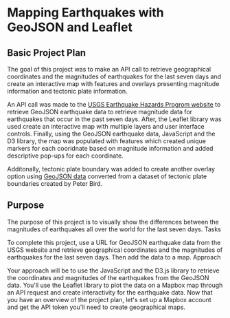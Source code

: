 # Mapping Earthquakes with GeoJSON and Leaflet
## Basic Project Plan 
The goal of this project was to make an API call to retrieve geographical coordinates and the magnitudes of earthquakes for the last seven days and create an interactive map with features and overlays presenting magnitude information and tectonic plate information. 

An API call was made to the [USGS Earthquake Hazards Progrom website](https://earthquake.usgs.gov/earthquakes/feed/v1.0/summary/all_week.geojson) to retrieve GeoJSON earthquake data to retrieve magnitude data for earthquakes that occur in the past seven days. After, the Leaflet library was used create an interactive map with multiple layers and user interface controls. Finally, using the GeoJSON earthquake data, JavaScript and the D3 library, the map was populated with features which created unique markers for each cooridnate based on magnitude information and added descriptive pop-ups for each coordinate. 

Additonally, tectonic plate boundary was added to create another overlay option using [GeoJSON data](https://raw.githubusercontent.com/fraxen/tectonicplates/master/GeoJSON/PB2002_boundaries.json) converted from a dataset of tectonic plate boundaries created by Peter Bird. 

## Purpose

The purpose of this project is to visually show the differences between the magnitudes of earthquakes all over the world for the last seven days.
Tasks

To complete this project, use a URL for GeoJSON earthquake data from the USGS website and retrieve geographical coordinates and the magnitudes of earthquakes for the last seven days. Then add the data to a map.
Approach

Your approach will be to use the JavaScript and the D3.js library to retrieve the coordinates and magnitudes of the earthquakes from the GeoJSON data. You'll use the Leaflet library to plot the data on a Mapbox map through an API request and create interactivity for the earthquake data.
Now that you have an overview of the project plan, let's set up a Mapbox account and get the API token you'll need to create geographical maps.
